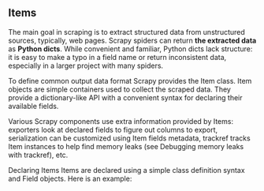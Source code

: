 ## Items
The main goal in scraping is to extract structured data from unstructured sources, typically, web pages. Scrapy spiders can return **the extracted data** as **Python dicts**. While convenient and familiar, Python dicts lack structure: it is easy to make a typo in a field name or return inconsistent data, especially  in a larger project with many spiders.

To define common output data format Scrapy provides the Item class. Item objects are simple containers used to collect the scraped data. They provide a dictionary-like API with a convenient syntax for declaring their available fields.

Various Scrapy components use extra information provided by Items: exporters look at declared fields to figure out columns to export, serialization can be customized using Item fields metadata, trackref tracks Item instances to help find memory leaks (see Debugging memory leaks with trackref), etc.

Declaring Items
Items are declared using a simple class definition syntax and Field objects. Here is an example:
